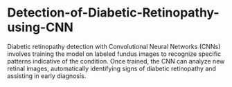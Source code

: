 # Detection-of-Diabetic-Retinopathy-using-CNN
Diabetic retinopathy detection with Convolutional Neural Networks (CNNs) involves training the model on labeled fundus images to recognize specific patterns indicative of the condition. Once trained, the CNN can analyze new retinal images, automatically identifying signs of diabetic retinopathy and assisting in early diagnosis. 
